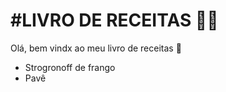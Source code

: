 # #LIVRO DE RECEITAS :woman_cook:

Olá, bem vindx ao meu livro de receitas :wave:

- Strogronoff de frango
- Pavê

